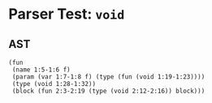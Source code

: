 # Parser Test: `void`

## AST
```
(fun
 (name 1:5-1:6 f)
 (param (var 1:7-1:8 f) (type (fun (void 1:19-1:23))))
 (type (void 1:28-1:32))
 (block (fun 2:3-2:19 (type (void 2:12-2:16)) block)))
```
